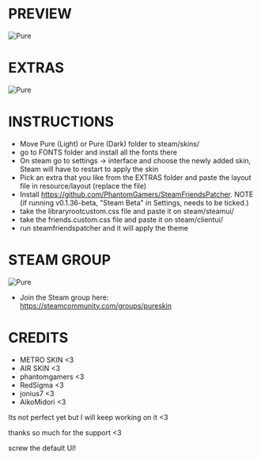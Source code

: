 # PREVIEW
![Pure](https://media.giphy.com/media/P7UAC7b1uGN7p8Vase/giphy.gif)

# EXTRAS
![Pure](https://media.giphy.com/media/LpmuNBVvoJLZA7tHOy/giphy.gif)

# INSTRUCTIONS
* Move Pure (Light) or Pure (Dark) folder to steam/skins/
* go to FONTS folder and install all the fonts there
* On steam go to settings -> interface and choose the newly added skin, Steam will have to restart to apply the skin
* Pick an extra that you like from the EXTRAS folder and paste the layout file in resource/layout (replace the file)
* Install https://github.com/PhantomGamers/SteamFriendsPatcher. NOTE (if running v0.1.36-beta, "Steam Beta" in Settings, needs to be ticked.) 
* take the libraryrootcustom.css file and paste it on steam/steamui/
* take the friends.custom.css file and paste it on steam/clientui/
* run steamfriendspatcher and it will apply the theme

# STEAM GROUP
![Pure](https://i.imgur.com/zoRW6uW.png)

* Join the Steam group here: https://steamcommunity.com/groups/pureskin

# CREDITS
* METRO SKIN <3
* AIR SKIN <3
* phantomgamers <3
* RedSigma <3
* jonius7 <3
* AikoMidori <3

Its not perfect yet but I will keep working on it <3

thanks so much for the support <3

screw the default UI!
